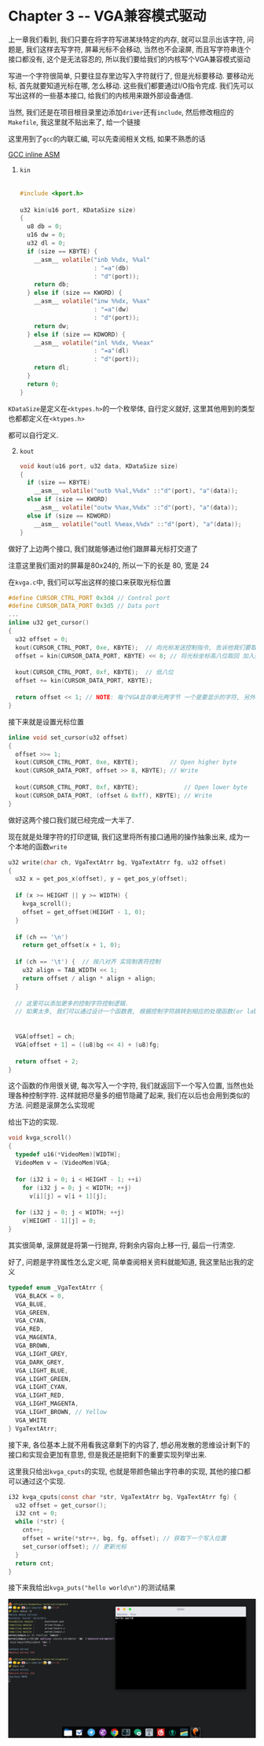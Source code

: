 # Chapter 3 -- VGA兼容模式驱动

上一章我们看到, 我们只要在将字符写进某块特定的内存, 就可以显示出该字符, 问题是, 我们这样去写字符, 屏幕光标不会移动, 当然也不会滚屏, 而且写字符串连个接口都没有, 这个是无法容忍的, 所以我们要给我们的内核写个VGA兼容模式驱动

写进一个字符很简单, 只要往显存里边写入字符就行了, 但是光标要移动. 要移动光标, 首先就要知道光标在哪, 怎么移动. 这些我们都要通过I/O指令完成. 我们先可以写出这样的一些基本接口, 给我们的内核用来跟外部设备通信.

当然, 我们还是在项目根目录里边添加`driver`还有`include`, 然后修改相应的`Makefile`, 我这里就不贴出来了, 给一个链接

这里用到了`gcc`的内联汇编, 可以先查阅相关文档, 如果不熟悉的话

[GCC inline ASM](https://gcc.gnu.org/onlinedocs/gcc/Extended-Asm.html)

1. `kin`

   ```c

   #include <kport.h>

   u32 kin(u16 port, KDataSize size)
   {
     u8 db = 0;
     u16 dw = 0;
     u32 dl = 0;
     if (size == KBYTE) {
       __asm__ volatile("inb %%dx, %%al"
                        : "=a"(db)
                        : "d"(port));
       return db;
     } else if (size == KWORD) {
       __asm__ volatile("inw %%dx, %%ax"
                        : "=a"(dw)
                        : "d"(port));
       return dw;
     } else if (size == KDWORD) {
       __asm__ volatile("inl %%dx, %%eax"
                        : "=a"(dl)
                        : "d"(port));
       return dl;
     }
     return 0;
   }
   ```

`KDataSize`是定义在`<ktypes.h>`的一个枚举体, 自行定义就好, 这里其他用到的类型也都都定义在`<ktypes.h>`

都可以自行定义.

2. `kout`

   ```c
   void kout(u16 port, u32 data, KDataSize size)
   {
     if (size == KBYTE)
       __asm__ volatile("outb %%al,%%dx" ::"d"(port), "a"(data));
     else if (size == KWORD)
       __asm__ volatile("outw %%ax,%%dx" ::"d"(port), "a"(data));
     else if (size == KDWORD)
       __asm__ volatile("outl %%eax,%%dx" ::"d"(port), "a"(data));
   }
   ```

做好了上边两个接口, 我们就能够通过他们跟屏幕光标打交道了

注意这里我们面对的屏幕是80x24的, 所以一下的长是 80, 宽是 24

在`kvga.c`中, 我们可以写出这样的接口来获取光标位置

```c
#define CURSOR_CTRL_PORT 0x3d4 // Control port
#define CURSOR_DATA_PORT 0x3d5 // Data port
...
inline u32 get_cursor()
{
  u32 offset = 0;
  kout(CURSOR_CTRL_PORT, 0xe, KBYTE);  // 向光标发送控制指令, 告诉他我们要取光标坐标低八位
  offset = kin(CURSOR_DATA_PORT, KBYTE) << 8; // 将光标坐标高八位取回 加入到偏移量中

  kout(CURSOR_CTRL_PORT, 0xf, KBYTE);  // 低八位
  offset += kin(CURSOR_DATA_PORT, KBYTE);

  return offset << 1; // NOTE: 每个VGA显存单元两字节 一个是要显示的字符, 另外一个字符属性
}
```

接下来就是设置光标位置

```c
inline void set_cursor(u32 offset)
{
  offset >>= 1;
  kout(CURSOR_CTRL_PORT, 0xe, KBYTE);         // Open higher byte
  kout(CURSOR_DATA_PORT, offset >> 8, KBYTE); // Write

  kout(CURSOR_CTRL_PORT, 0xf, KBYTE);             // Open lower byte
  kout(CURSOR_DATA_PORT, (offset & 0xff), KBYTE); // Write
}
```

做好这两个接口我们就已经完成一大半了.

现在就是处理字符的打印逻辑, 我们这里将所有接口通用的操作抽象出来, 成为一个本地的函数`write`

```c
u32 write(char ch, VgaTextAtrr bg, VgaTextAtrr fg, u32 offset)
{
  u32 x = get_pos_x(offset), y = get_pos_y(offset);

  if (x >= HEIGHT || y >= WIDTH) {
    kvga_scroll();
    offset = get_offset(HEIGHT - 1, 0);
  }

  if (ch == '\n')
    return get_offset(x + 1, 0);

  if (ch == '\t') {  // 按八对齐 实现制表符控制
    u32 align = TAB_WIDTH << 1;
    return offset / align * align + align;
  }
  
  // 这里可以添加更多的控制字符控制逻辑.
  // 如果太多, 我们可以通过设计一个函数表, 根据控制字符跳转到相应的处理函数(or label)
   
    
  VGA[offset] = ch;
  VGA[offset + 1] = ((u8)bg << 4) + (u8)fg;

  return offset + 2;
}
```

这个函数的作用很关键, 每次写入一个字符, 我们就返回下一个写入位置, 当然也处理各种控制字符. 这样就把尽量多的细节隐藏了起来, 我们在以后也会用到类似的方法. 问题是滚屏怎么实现呢

给出下边的实现.

```c
void kvga_scroll()
{
  typedef u16(*VideoMem)[WIDTH];
  VideoMem v = (VideoMem)VGA;

  for (i32 i = 0; i < HEIGHT - 1; ++i)
    for (i32 j = 0; j < WIDTH; ++j)
      v[i][j] = v[i + 1][j];

  for (i32 j = 0; j < WIDTH; ++j)
    v[HEIGHT - 1][j] = 0;
}
```

其实很简单, 滚屏就是将第一行抛弃, 将剩余内容向上移一行, 最后一行清空.

好了, 问题是字符属性怎么定义呢, 简单查阅相关资料就能知道, 我这里贴出我的定义

```c
typedef enum _VgaTextAtrr {
  VGA_BLACK = 0,
  VGA_BLUE,
  VGA_GREEN,
  VGA_CYAN,
  VGA_RED,
  VGA_MAGENTA,
  VGA_BROWN,
  VGA_LIGHT_GREY,
  VGA_DARK_GREY,
  VGA_LIGHT_BLUE,
  VGA_LIGHT_GREEN,
  VGA_LIGHT_CYAN,
  VGA_LIGHT_RED,
  VGA_LIGHT_MAGENTA,
  VGA_LIGHT_BROWN, // Yellow
  VGA_WHITE
} VgaTextAtrr;
```



接下来, 各位基本上就不用看我这章剩下的内容了, 想必用发散的思维设计剩下的接口和实现会更加有意思, 但是我还是把剩下的重要实现列举出来.

这里我只给出`kvga_cputs`的实现, 也就是带颜色输出字符串的实现, 其他的接口都可以通过这个实现.

```c
i32 kvga_cputs(const char *str, VgaTextAtrr bg, VgaTextAtrr fg) {
  u32 offset = get_cursor();
  i32 cnt = 0;
  while (*str) {
    cnt++;
    offset = write(*str++, bg, fg, offset); // 获取下一个写入位置
    set_cursor(offset); // 更新光标
  }
  return cnt;
}
```

接下来我给出`kvga_puts("hello world\n")`的测试结果

![截图](https://github.com/iosmanthus/Osmanthus-tutorial/blob/master/etc/Screenshot%20from%202018-04-18%2011-39-42.png)